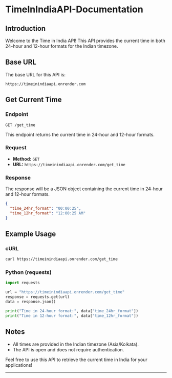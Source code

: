 # TimeInIndiaAPI-Documentation

## Introduction

Welcome to the Time in India API! This API provides the current time in both 24-hour and 12-hour formats for the Indian timezone.

## Base URL

The base URL for this API is:

```
https://timeinindiaapi.onrender.com
```

## Get Current Time

### Endpoint

```
GET /get_time
```

This endpoint returns the current time in 24-hour and 12-hour formats.

### Request

- **Method:** `GET`
- **URL:** `https://timeinindiaapi.onrender.com/get_time`

### Response

The response will be a JSON object containing the current time in 24-hour and 12-hour formats.

```json
{
  "time_24hr_format": "00:00:25",
  "time_12hr_format": "12:00:25 AM"
}
```

## Example Usage

### cURL

```bash
curl https://timeinindiaapi.onrender.com/get_time
```

### Python (requests)

```python
import requests

url = "https://timeinindiaapi.onrender.com/get_time"
response = requests.get(url)
data = response.json()

print("Time in 24-hour format:", data["time_24hr_format"])
print("Time in 12-hour format:", data["time_12hr_format"])
```

## Notes

- All times are provided in the Indian timezone (Asia/Kolkata).
- The API is open and does not require authentication.

Feel free to use this API to retrieve the current time in India for your applications!

---

